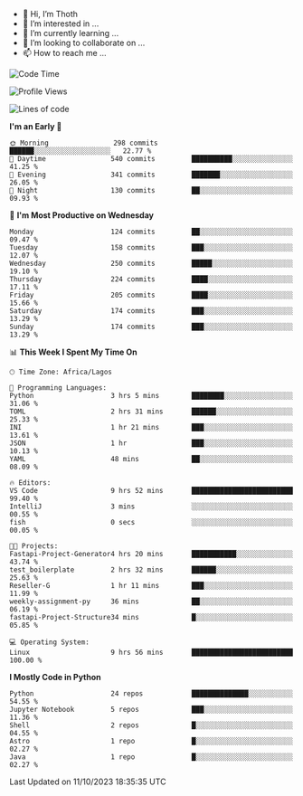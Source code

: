 <!---
thoth2357/thoth2357 is a ✨ special ✨ repository because its `README.md` (this file) appears on your GitHub profile.
You can click the Preview link to take a look at your changes.
--->

- 👋 Hi, I’m Thoth
- 👀 I’m interested in ...
- 🌱 I’m currently learning ...
- 💞️ I’m looking to collaborate on ...
- 📫 How to reach me ...




<!--START_SECTION:waka-->
![Code Time](http://img.shields.io/badge/Code%20Time-2%2C305%20hrs%2058%20mins-blue)

![Profile Views](http://img.shields.io/badge/Profile%20Views-0-blue)

![Lines of code](https://img.shields.io/badge/From%20Hello%20World%20I%27ve%20Written-30.1%20million%20lines%20of%20code-blue)

**I'm an Early 🐤** 

```text
🌞 Morning                298 commits         ██████░░░░░░░░░░░░░░░░░░░   22.77 % 
🌆 Daytime                540 commits         ██████████░░░░░░░░░░░░░░░   41.25 % 
🌃 Evening                341 commits         ███████░░░░░░░░░░░░░░░░░░   26.05 % 
🌙 Night                  130 commits         ██░░░░░░░░░░░░░░░░░░░░░░░   09.93 % 
```
📅 **I'm Most Productive on Wednesday** 

```text
Monday                   124 commits         ██░░░░░░░░░░░░░░░░░░░░░░░   09.47 % 
Tuesday                  158 commits         ███░░░░░░░░░░░░░░░░░░░░░░   12.07 % 
Wednesday                250 commits         █████░░░░░░░░░░░░░░░░░░░░   19.10 % 
Thursday                 224 commits         ████░░░░░░░░░░░░░░░░░░░░░   17.11 % 
Friday                   205 commits         ████░░░░░░░░░░░░░░░░░░░░░   15.66 % 
Saturday                 174 commits         ███░░░░░░░░░░░░░░░░░░░░░░   13.29 % 
Sunday                   174 commits         ███░░░░░░░░░░░░░░░░░░░░░░   13.29 % 
```


📊 **This Week I Spent My Time On** 

```text
🕑︎ Time Zone: Africa/Lagos

💬 Programming Languages: 
Python                   3 hrs 5 mins        ████████░░░░░░░░░░░░░░░░░   31.06 % 
TOML                     2 hrs 31 mins       ██████░░░░░░░░░░░░░░░░░░░   25.33 % 
INI                      1 hr 21 mins        ███░░░░░░░░░░░░░░░░░░░░░░   13.61 % 
JSON                     1 hr                ███░░░░░░░░░░░░░░░░░░░░░░   10.13 % 
YAML                     48 mins             ██░░░░░░░░░░░░░░░░░░░░░░░   08.09 % 

🔥 Editors: 
VS Code                  9 hrs 52 mins       █████████████████████████   99.40 % 
IntelliJ                 3 mins              ░░░░░░░░░░░░░░░░░░░░░░░░░   00.55 % 
fish                     0 secs              ░░░░░░░░░░░░░░░░░░░░░░░░░   00.05 % 

🐱‍💻 Projects: 
Fastapi-Project-Generator4 hrs 20 mins       ███████████░░░░░░░░░░░░░░   43.74 % 
test_boilerplate         2 hrs 32 mins       ██████░░░░░░░░░░░░░░░░░░░   25.63 % 
Reseller-G               1 hr 11 mins        ███░░░░░░░░░░░░░░░░░░░░░░   11.99 % 
weekly-assignment-py     36 mins             ██░░░░░░░░░░░░░░░░░░░░░░░   06.19 % 
fastapi-Project-Structure34 mins             █░░░░░░░░░░░░░░░░░░░░░░░░   05.85 % 

💻 Operating System: 
Linux                    9 hrs 56 mins       █████████████████████████   100.00 % 
```

**I Mostly Code in Python** 

```text
Python                   24 repos            ██████████████░░░░░░░░░░░   54.55 % 
Jupyter Notebook         5 repos             ███░░░░░░░░░░░░░░░░░░░░░░   11.36 % 
Shell                    2 repos             █░░░░░░░░░░░░░░░░░░░░░░░░   04.55 % 
Astro                    1 repo              █░░░░░░░░░░░░░░░░░░░░░░░░   02.27 % 
Java                     1 repo              █░░░░░░░░░░░░░░░░░░░░░░░░   02.27 % 
```




 Last Updated on 11/10/2023 18:35:35 UTC
<!--END_SECTION:waka-->
<!--![](http://github-profile-summary-cards.vercel.app/api/cards/profile-details?username=thoth2357&theme=2077)

![](http://github-profile-summary-cards.vercel.app/api/cards/stats?username=thoth2357&theme=2077)![](http://github-profile-summary-cards.vercel.app/api/cards/productive-time?username=thoth2357&theme=2077&utcOffset=8) -->
